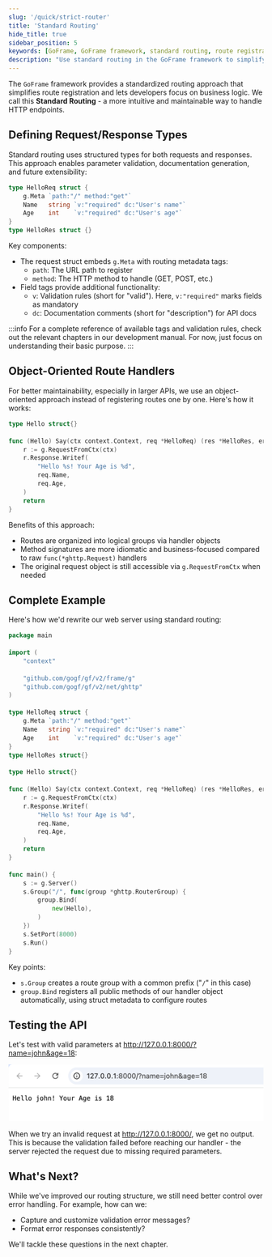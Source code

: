 ```yaml
---
slug: '/quick/strict-router'
title: 'Standard Routing'
hide_title: true
sidebar_position: 5
keywords: [GoFrame, GoFrame framework, standard routing, route registration, data structure, route object management, Go language, web server, HTTP methods, route callbacks]
description: "Use standard routing in the GoFrame framework to simplify route registration, focusing on business logic. Standardize route registration by defining request and response data structures, and manage routes using an object-oriented approach to enhance code maintainability. Provides complete sample code and execution results to guide readers in applying it to real projects."
---
```


The `GoFrame` framework provides a standardized routing approach that simplifies route registration and lets developers focus on business logic. We call this **Standard Routing** - a more intuitive and maintainable way to handle HTTP endpoints.

## Defining Request/Response Types

Standard routing uses structured types for both requests and responses. This approach enables parameter validation, documentation generation, and future extensibility:

```go 
type HelloReq struct {
    g.Meta `path:"/" method:"get"`
    Name   string `v:"required" dc:"User's name"`
    Age    int    `v:"required" dc:"User's age"`
}
type HelloRes struct {}
```

Key components:
- The request struct embeds `g.Meta` with routing metadata tags:
  - `path`: The URL path to register
  - `method`: The HTTP method to handle (GET, POST, etc.)
- Field tags provide additional functionality:
  - `v`: Validation rules (short for "valid"). Here, `v:"required"` marks fields as mandatory
  - `dc`: Documentation comments (short for "description") for API docs

:::info
For a complete reference of available tags and validation rules, check out the relevant chapters in our development manual. For now, just focus on understanding their basic purpose.
:::

## Object-Oriented Route Handlers

For better maintainability, especially in larger APIs, we use an object-oriented approach instead of registering routes one by one. Here's how it works:

```go
type Hello struct{}

func (Hello) Say(ctx context.Context, req *HelloReq) (res *HelloRes, err error) {
    r := g.RequestFromCtx(ctx)
    r.Response.Writef(
        "Hello %s! Your Age is %d",
        req.Name,
        req.Age,
    )
    return
}
```

Benefits of this approach:
- Routes are organized into logical groups via handler objects
- Method signatures are more idiomatic and business-focused compared to raw `func(*ghttp.Request)` handlers
- The original request object is still accessible via `g.RequestFromCtx` when needed

## Complete Example

Here's how we'd rewrite our web server using standard routing:

```go title="main.go"
package main

import (
    "context"

    "github.com/gogf/gf/v2/frame/g"
    "github.com/gogf/gf/v2/net/ghttp"
)

type HelloReq struct {
    g.Meta `path:"/" method:"get"`
    Name   string `v:"required" dc:"User's name"`
    Age    int    `v:"required" dc:"User's age"`
}
type HelloRes struct{}

type Hello struct{}

func (Hello) Say(ctx context.Context, req *HelloReq) (res *HelloRes, err error) {
    r := g.RequestFromCtx(ctx)
    r.Response.Writef(
        "Hello %s! Your Age is %d",
        req.Name,
        req.Age,
    )
    return
}

func main() {
    s := g.Server()
    s.Group("/", func(group *ghttp.RouterGroup) {
        group.Bind(
            new(Hello),
        )
    })
    s.SetPort(8000)
    s.Run()
}
```

Key points:
- `s.Group` creates a route group with a common prefix ("`/`" in this case)
- `group.Bind` registers all public methods of our handler object automatically, using struct metadata to configure routes

## Testing the API

Let's test with valid parameters at http://127.0.0.1:8000/?name=john&age=18:

![img.png](img.png)

When we try an invalid request at http://127.0.0.1:8000/, we get no output. This is because the validation failed before reaching our handler - the server rejected the request due to missing required parameters.

## What's Next?

While we've improved our routing structure, we still need better control over error handling. For example, how can we:
- Capture and customize validation error messages?
- Format error responses consistently?

We'll tackle these questions in the next chapter.